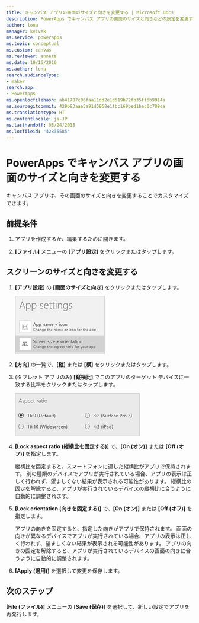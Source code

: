 ```yaml
---
title: キャンバス アプリの画面のサイズと向きを変更する | Microsoft Docs
description: PowerApps でキャンバス アプリの画面のサイズと向きなどの設定を変更するための詳しい手順
author: lonu
manager: kvivek
ms.service: powerapps
ms.topic: conceptual
ms.custom: canvas
ms.reviewer: anneta
ms.date: 10/16/2016
ms.author: lonu
search.audienceType:
- maker
search.app:
- PowerApps
ms.openlocfilehash: ab41707c06faa11dd2e1d519b72fb35ff6b9914a
ms.sourcegitcommit: 429b83aaa5a91d5868e1fbc169bed1bac0c709ea
ms.translationtype: HT
ms.contentlocale: ja-JP
ms.lasthandoff: 08/24/2018
ms.locfileid: "42835585"
---
```

# <a name="change-screen-size-and-orientation-of-a-canvas-app-in-powerapps"></a>PowerApps でキャンバス アプリの画面のサイズと向きを変更する
キャンバス アプリは、その画面のサイズと向きを変更することでカスタマイズできます。

## <a name="prerequisites"></a>前提条件
1. アプリを作成するか、編集するために開きます。

2. **[ファイル]** メニューの **[アプリ設定]** をクリックまたはタップします。

## <a name="change-screen-size-and-orientation"></a>スクリーンのサイズと向きを変更する
1. **[アプリ設定]** の **[画面のサイズと向き]** をクリックまたはタップします。

    ![アプリの画面のサイズと向きを変更するためのオプション](./media/set-aspect-ratio-portrait-landscape/size-orientation.png)

2. **[方向]** の一覧で、**[縦]** または **[横]** をクリックまたはタップします。

3. (タブレット アプリのみ) **[縦横比]** でこのアプリのターゲット デバイスに一致する比率をクリックまたはタップします。

    ![タブレット アプリの縦横比の変更](./media/set-aspect-ratio-portrait-landscape/aspect-tablet.png)

4. **[Lock aspect ratio (縦横比を固定する)]** で、**[On (オン)]** または **[Off (オフ)]** を指定します。

    縦横比を固定すると、スマートフォンに適した縦横比がアプリで保持されます。 別の種類のデバイスでアプリが実行されている場合、アプリの表示は正しく行われず、望ましくない結果が表示される可能性があります。 縦横比の固定を解除すると、アプリが実行されているデバイスの縦横比に合うように自動的に調整されます。

5. **[Lock orientation (向きを固定する)]** で、**[On (オン)]** または **[Off (オフ)]** を指定します。

    アプリの向きを固定すると、指定した向きがアプリで保持されます。 画面の向きが異なるデバイスでアプリが実行されている場合、アプリの表示は正しく行われず、望ましくない結果が表示される可能性があります。 アプリの向きの固定を解除すると、アプリが実行されているデバイスの画面の向きに合うように自動的に調整されます。

6. **[Apply (適用)]** を選択して変更を保存します。

## <a name="next-step"></a>次のステップ
**[File (ファイル)]** メニューの **[Save (保存)]** を選択して、新しい設定でアプリを再発行します。
